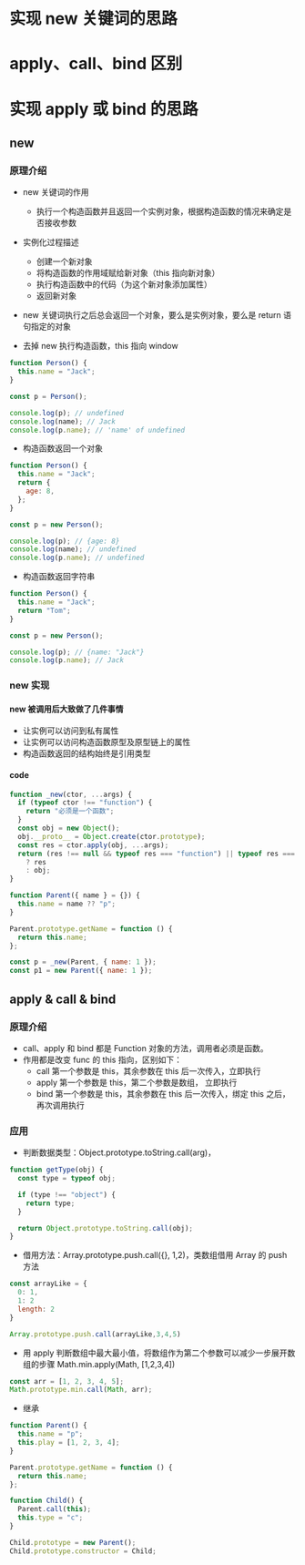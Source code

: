 # 实现 new 关键词的思路

# apply、call、bind 区别

# 实现 apply 或 bind 的思路

## new

### 原理介绍

- new 关键词的作用
  - 执行一个构造函数并且返回一个实例对象，根据构造函数的情况来确定是否接收参数
- 实例化过程描述
  - 创建一个新对象
  - 将构造函数的作用域赋给新对象（this 指向新对象）
  - 执行构造函数中的代码（为这个新对象添加属性）
  - 返回新对象
- new 关键词执行之后总会返回一个对象，要么是实例对象，要么是 return 语句指定的对象

- 去掉 new 执行构造函数，this 指向 window

```js
function Person() {
  this.name = "Jack";
}

const p = Person();

console.log(p); // undefined
console.log(name); // Jack
console.log(p.name); // 'name' of undefined
```

- 构造函数返回一个对象

```js
function Person() {
  this.name = "Jack";
  return {
    age: 8,
  };
}

const p = new Person();

console.log(p); // {age: 8}
console.log(name); // undefined
console.log(p.name); // undefined
```

- 构造函数返回字符串

```js
function Person() {
  this.name = "Jack";
  return "Tom";
}

const p = new Person();

console.log(p); // {name: "Jack"}
console.log(p.name); // Jack
```

### new 实现

#### new 被调用后大致做了几件事情

- 让实例可以访问到私有属性
- 让实例可以访问构造函数原型及原型链上的属性
- 构造函数返回的结构始终是引用类型

#### code

```js
function _new(ctor, ...args) {
  if (typeof ctor !== "function") {
    return "必须是一个函数";
  }
  const obj = new Object();
  obj.__proto__ = Object.create(ctor.prototype);
  const res = ctor.apply(obj, ...args);
  return (res !== null && typeof res === "function") || typeof res === "object"
    ? res
    : obj;
}

function Parent({ name } = {}) {
  this.name = name ?? "p";
}

Parent.prototype.getName = function () {
  return this.name;
};

const p = _new(Parent, { name: 1 });
const p1 = new Parent({ name: 1 });
```

## apply & call & bind

### 原理介绍

- call、apply 和 bind 都是 Function 对象的方法，调用者必须是函数。
- 作用都是改变 func 的 this 指向，区别如下：
  - call 第一个参数是 this，其余参数在 this 后一次传入，立即执行
  - apply 第一个参数是 this，第二个参数是数组， 立即执行
  - bind 第一个参数是 this，其余参数在 this 后一次传入，绑定 this 之后，再次调用执行

### 应用

- 判断数据类型：Object.prototype.toString.call(arg)，

```js
function getType(obj) {
  const type = typeof obj;

  if (type !== "object") {
    return type;
  }

  return Object.prototype.toString.call(obj);
}
```

- 借用方法：Array.prototype.push.call({}, 1,2)，类数组借用 Array 的 push 方法

```js
const arrayLike = {
  0: 1,
  1: 2
  length: 2
}

Array.prototype.push.call(arrayLike,3,4,5)

```

- 用 apply 判断数组中最大最小值，将数组作为第二个参数可以减少一步展开数组的步骤 Math.min.apply(Math, [1,2,3,4])

```js
const arr = [1, 2, 3, 4, 5];
Math.prototype.min.call(Math, arr);
```

- 继承

```js
function Parent() {
  this.name = "p";
  this.play = [1, 2, 3, 4];
}

Parent.prototype.getName = function () {
  return this.name;
};

function Child() {
  Parent.call(this);
  this.type = "c";
}

Child.prototype = new Parent();
Child.prototype.constructor = Child;
```
